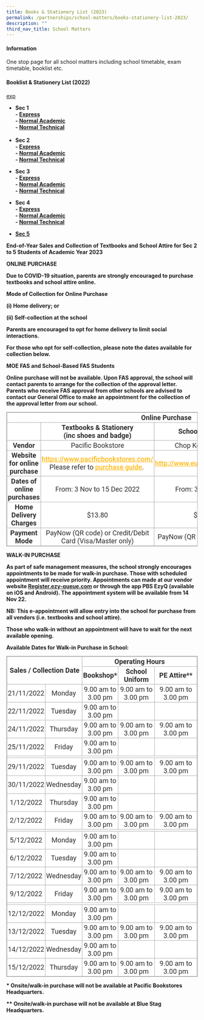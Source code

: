 ```yaml
---
title: Books & Stationery List (2023)
permalink: /partnerships/school-matters/books-stationery-list-2023/
description: ""
third_nav_title: School Matters
---
```

<h4><strong>Information</strong></h4>
<p>One stop page for all school matters including school timetable, exam timetable, booklist etc.</p>

<h4><strong>Booklist &amp; Stationery List (2022)</strong></h4>

[exp](/files/S1%20EXP.pdf)

<ul>
<li><strong>Sec 1&nbsp;</strong><strong><br />-&nbsp;<a href="/files/S1%20EXP.pdf" target="_blank" rel="noopener">Express</a><br />-&nbsp;<a href="/files/S1%20NA%20Combined.pdf" target="_blank" rel="noopener">Normal Academic</a><br />-&nbsp;<a href="/files/S1%20NT&20Combined.pdf" target="_blank" rel="noopener">Normal Technical</a><br /><br /></li>
<li><strong>Sec 2</strong><br />-&nbsp;<a href="/files/S2%20EXP%20final.pdf" target="_blank" rel="noopener">Express</a><br />-&nbsp;<a href="/files/S2%20NA&20final.pdf" target="_blank" rel="noopener">Normal Academic</a><br />-&nbsp;<a href="/files/S2%20NT%20final.pdf" target="_blank" rel="noopener">Normal Technical</a></li>
</ul>

<ul>
<li><strong>Sec 3</strong><br />-&nbsp;<a href="/files/S3%20EXP&20final.pdf" target="_blank" rel="noopener">Express</a><br />-&nbsp;<a href="/files/S3%20NA%20final.pdf" target="_blank" rel="noopener">Normal Academic</a><br />-&nbsp;<a href="/files/S3%20NT%20final.pdf" target="_blank" rel="noopener">Normal Technical</a></li>
</ul>
<ul>
<li><strong>Sec 4</strong><br />-&nbsp;<a href="/files/S4%20EXP%20final.pdf" target="_blank" rel="noopener">Express</a><br />-&nbsp;<a href="/files/S4%20NA%20final.pdf" target="_blank" rel="noopener">Normal Academic</a><br />-&nbsp;<a href="/files/S4%20NT%20final.pdf" target="_blank" rel="noopener">Normal Technical</a></li>
</ul>

<ul>
<li><strong><a href="/files/S5%20NA%20final.pdf" target="_blank" rel="noopener">Sec 5</a></strong></li>
</ul>

**End-of-Year Sales and Collection of Textbooks and School Attire for Sec 2 to 5 Students of Academic Year 2023**  

  

**ONLINE PURCHASE**

Due to COVID-19 situation, parents are strongly encouraged to purchase textbooks and school attire online.

  

**Mode of Collection for Online Purchase**

(i) Home delivery; or

(ii) Self-collection at the school

  

Parents are encouraged to opt for home delivery to limit social interactions.

For those who opt for self-collection, please note the **dates available for collection below**.

  

**MOE FAS and School-Based FAS Students**

Online purchase will not be available. Upon FAS approval, the school will contact parents to arrange for the collection of the approval letter. Parents who receive FAS approval from other schools are advised to contact our General Office to make an appointment for the collection of the approval letter from our school.

  

<table width="865" class="iveo_table ives_tab_simple3 ive_eobj_center" style="margin: auto; outline: 0px; padding: 0px; border-collapse: collapse; clear: both; border: 1px solid rgb(170, 170, 170); color: rgb(46, 46, 46); font-family: Roboto, sans-serif; font-size: 18px; font-style: normal; font-variant-ligatures: normal; font-variant-caps: normal; font-weight: 400; letter-spacing: normal; orphans: 2; text-align: left; text-transform: none; white-space: normal; widows: 2; word-spacing: 0px; -webkit-text-stroke-width: 0px; background-color: rgb(255, 255, 255); text-decoration-thickness: initial; text-decoration-style: initial; text-decoration-color: initial;"><tbody style="margin: 0px; outline: 0px; padding: 0px;"><tr style="margin: 0px; outline: 0px; padding: 0px;"><td colspan="4" width="865" style="margin: 0px; outline: 0px; padding: 2px; text-align: center; border: 1px solid rgb(170, 170, 170);"><strong style="margin: 0px; outline: 0px; padding: 0px;">Online Purchase</strong><br style="margin: 0px; outline: 0px; padding: 0px;"></td></tr><tr style="margin: 0px; outline: 0px; padding: 0px;"><td width="111" style="margin: 0px; outline: 0px; padding: 2px; text-align: center; border: 1px solid rgb(170, 170, 170);"></td><td width="260" style="margin: 0px; outline: 0px; padding: 2px; text-align: center; border: 1px solid rgb(170, 170, 170);"><strong style="margin: 0px; outline: 0px; padding: 0px;">Textbooks &amp; Stationery</strong><br style="margin: 0px; outline: 0px; padding: 0px;"><strong style="margin: 0px; outline: 0px; padding: 0px;">(inc shoes and badge)</strong><br style="margin: 0px; outline: 0px; padding: 0px;"></td><td width="252" style="margin: 0px; outline: 0px; padding: 2px; text-align: center; border: 1px solid rgb(170, 170, 170);"><strong style="margin: 0px; outline: 0px; padding: 0px;">School Uniform</strong><br style="margin: 0px; outline: 0px; padding: 0px;"></td><td width="241" style="margin: 0px; outline: 0px; padding: 2px; text-align: center; border: 1px solid rgb(170, 170, 170);"><strong style="margin: 0px; outline: 0px; padding: 0px;">School PE Attire</strong><br style="margin: 0px; outline: 0px; padding: 0px;"></td></tr><tr style="margin: 0px; outline: 0px; padding: 0px;"><td width="111" style="margin: 0px; outline: 0px; padding: 2px; text-align: center; border: 1px solid rgb(170, 170, 170);"><strong style="margin: 0px; outline: 0px; padding: 0px;">Vendor</strong><br style="margin: 0px; outline: 0px; padding: 0px;"></td><td width="260" style="margin: 0px; outline: 0px; padding: 2px; text-align: center; border: 1px solid rgb(170, 170, 170);">Pacific Bookstore<br style="margin: 0px; outline: 0px; padding: 0px;"></td><td width="252" style="margin: 0px; outline: 0px; padding: 2px; text-align: center; border: 1px solid rgb(170, 170, 170);">Chop Kong Chong<br style="margin: 0px; outline: 0px; padding: 0px;"></td><td width="241" style="margin: 0px; outline: 0px; padding: 2px; text-align: center; border: 1px solid rgb(170, 170, 170);">Blue Stag<br style="margin: 0px; outline: 0px; padding: 0px;"></td></tr><tr style="margin: 0px; outline: 0px; padding: 0px;"><td width="111" style="margin: 0px; outline: 0px; padding: 2px; text-align: center; border: 1px solid rgb(170, 170, 170);"><strong style="margin: 0px; outline: 0px; padding: 0px;">Website for online purchase</strong><br style="margin: 0px; outline: 0px; padding: 0px;"></td><td width="260" style="margin: 0px; outline: 0px; padding: 2px; text-align: center; border: 1px solid rgb(170, 170, 170);"><a href="https://www.pacificbookstores.com/" target="_blank" style="margin: 0px; outline: 0px; padding: 0px; color: rgb(253, 184, 19); font-weight: 500; text-decoration: underline;">https://www.pacificbookstores.com/</a><br style="margin: 0px; outline: 0px; padding: 0px;">Please refer to&nbsp;<a href="https://ahmadibrahimsec-moe-edu-sg-admin.cwp.sg/qql/slot/u529/School%20Matters/uniform,booklistandstationery/2023/2022%20PACIFIC%20BOOKSTORES%20PURCHASE%20GUIDE%20AISS.pdf" target="_blank" style="margin: 0px; outline: 0px; padding: 0px; color: rgb(253, 184, 19); font-weight: 500; text-decoration: underline;">purchase guide</a>.&nbsp;<br style="margin: 0px; outline: 0px; padding: 0px;"></td><td width="252" style="margin: 0px; outline: 0px; padding: 2px; text-align: center; border: 1px solid rgb(170, 170, 170);"><a href="http://www.euniforms.com.sg/" target="_blank" style="margin: 0px; outline: 0px; padding: 0px; color: rgb(253, 184, 19); font-weight: 500; text-decoration: underline;">http://www.euniforms.com.sg/</a><br style="margin: 0px; outline: 0px; padding: 0px;"></td><td width="241" style="margin: 0px; outline: 0px; padding: 2px; text-align: center; border: 1px solid rgb(170, 170, 170);"><a href="http://www.bluestag.sg/" target="_blank" style="margin: 0px; outline: 0px; padding: 0px; color: rgb(253, 184, 19); font-weight: 500; text-decoration: underline;">http://www.bluestag.sg/</a><br style="margin: 0px; outline: 0px; padding: 0px;"></td></tr><tr style="margin: 0px; outline: 0px; padding: 0px;"><td width="111" style="margin: 0px; outline: 0px; padding: 2px; text-align: center; border: 1px solid rgb(170, 170, 170);"><strong style="margin: 0px; outline: 0px; padding: 0px;">Dates of online purchases</strong><br style="margin: 0px; outline: 0px; padding: 0px;"></td><td width="260" style="margin: 0px; outline: 0px; padding: 2px; text-align: center; border: 1px solid rgb(170, 170, 170);">From: 3 Nov to 15 Dec 2022<u style="margin: 0px; outline: 0px; padding: 0px;"></u><br style="margin: 0px; outline: 0px; padding: 0px;"></td><td width="252" style="margin: 0px; outline: 0px; padding: 2px; text-align: center; border: 1px solid rgb(170, 170, 170);">From: 3 Nov 2022<br style="margin: 0px; outline: 0px; padding: 0px;"></td><td width="241" style="margin: 0px; outline: 0px; padding: 2px; text-align: center; border: 1px solid rgb(170, 170, 170);">From: 3 Nov 2022<br style="margin: 0px; outline: 0px; padding: 0px;"></td></tr><tr style="margin: 0px; outline: 0px; padding: 0px;"><td width="111" style="margin: 0px; outline: 0px; padding: 2px; text-align: center; border: 1px solid rgb(170, 170, 170);"><strong style="margin: 0px; outline: 0px; padding: 0px;">Home Delivery Charges</strong><br style="margin: 0px; outline: 0px; padding: 0px;"></td><td width="260" style="margin: 0px; outline: 0px; padding: 2px; text-align: center; border: 1px solid rgb(170, 170, 170);">$13.80<br style="margin: 0px; outline: 0px; padding: 0px;"></td><td width="252" style="margin: 0px; outline: 0px; padding: 2px; text-align: center; border: 1px solid rgb(170, 170, 170);">$7.00<br style="margin: 0px; outline: 0px; padding: 0px;"></td><td width="241" style="margin: 0px; outline: 0px; padding: 2px; text-align: center; border: 1px solid rgb(170, 170, 170);">$6.50<br style="margin: 0px; outline: 0px; padding: 0px;"></td></tr><tr style="margin: 0px; outline: 0px; padding: 0px;"><td width="111" style="margin: 0px; outline: 0px; padding: 2px; text-align: center; border: 1px solid rgb(170, 170, 170);"><strong style="margin: 0px; outline: 0px; padding: 0px;">Payment Mode</strong><br style="margin: 0px; outline: 0px; padding: 0px;"></td><td width="260" style="margin: 0px; outline: 0px; padding: 2px; text-align: center; border: 1px solid rgb(170, 170, 170);">PayNow (QR code) or Credit/Debit Card (Visa/Master only)<br style="margin: 0px; outline: 0px; padding: 0px;"></td><td width="252" style="margin: 0px; outline: 0px; padding: 2px; text-align: center; border: 1px solid rgb(170, 170, 170);">PayNow (QR code) or PayLah<br style="margin: 0px; outline: 0px; padding: 0px;"></td><td width="241" style="margin: 0px; outline: 0px; padding: 2px; text-align: center; border: 1px solid rgb(170, 170, 170);">PayNow Credit/Debit Card (Visa/Master only)<br style="margin: 0px; outline: 0px; padding: 0px;"></td></tr></tbody></table>

  

**WALK-IN PURCHASE**

As part of safe management measures, the school strongly encourages appointments to be made for walk-in purchase. Those with scheduled appointment will receive priority. Appointments can made at our vendor website [Register.ezy-queue.com](https://register.ezy-queue.com/) or through the app PBS EzyQ (available on iOS and Android). The appointment system will be available from 14 Nov 22.

  

**NB: This e-appointment will allow entry into the school for purchase from all vendors (i.e. textbooks and school attire).**

  

Those who walk-in without an appointment will have to wait for the next available opening.

  

**Available Dates for Walk-in Purchase in School:**

  

<table width="785" class="iveo_table ives_tab_simple3 ive_eobj_center" style="margin: auto; outline: 0px; padding: 0px; border-collapse: collapse; clear: both; border: 1px solid rgb(170, 170, 170); color: rgb(46, 46, 46); font-family: Roboto, sans-serif; font-size: 18px; font-style: normal; font-variant-ligatures: normal; font-variant-caps: normal; font-weight: 400; letter-spacing: normal; orphans: 2; text-align: left; text-transform: none; white-space: normal; widows: 2; word-spacing: 0px; -webkit-text-stroke-width: 0px; background-color: rgb(255, 255, 255); text-decoration-thickness: initial; text-decoration-style: initial; text-decoration-color: initial;"><tbody style="margin: 0px; outline: 0px; padding: 0px;"><tr style="margin: 0px; outline: 0px; padding: 0px;"><td colspan="2" rowspan="2" width="183" style="margin: 0px; outline: 0px; padding: 2px; text-align: center; border: 1px solid rgb(170, 170, 170);"><strong style="margin: 0px; outline: 0px; padding: 0px;">Sales / Collection Date</strong><br style="margin: 0px; outline: 0px; padding: 0px;"></td><td colspan="4" width="603" style="margin: 0px; outline: 0px; padding: 2px; text-align: center; border: 1px solid rgb(170, 170, 170);"><strong style="margin: 0px; outline: 0px; padding: 0px;">Operating Hours</strong><br style="margin: 0px; outline: 0px; padding: 0px;"></td></tr><tr style="margin: 0px; outline: 0px; padding: 0px;"><td colspan="2" width="213" style="margin: 0px; outline: 0px; padding: 2px; text-align: center; border: 1px solid rgb(170, 170, 170);"><strong style="margin: 0px; outline: 0px; padding: 0px;">Bookshop*</strong><br style="margin: 0px; outline: 0px; padding: 0px;"></td><td width="162" style="margin: 0px; outline: 0px; padding: 2px; text-align: center; border: 1px solid rgb(170, 170, 170);"><strong style="margin: 0px; outline: 0px; padding: 0px;">School Uniform</strong><br style="margin: 0px; outline: 0px; padding: 0px;"></td><td width="228" style="margin: 0px; outline: 0px; padding: 2px; text-align: center; border: 1px solid rgb(170, 170, 170);"><strong style="margin: 0px; outline: 0px; padding: 0px;">PE Attire**</strong><br style="margin: 0px; outline: 0px; padding: 0px;"></td></tr><tr style="margin: 0px; outline: 0px; padding: 0px;"><td width="92" style="margin: 0px; outline: 0px; padding: 2px; text-align: center; border: 1px solid rgb(170, 170, 170);">21/11/2022<br style="margin: 0px; outline: 0px; padding: 0px;"></td><td width="91" style="margin: 0px; outline: 0px; padding: 2px; text-align: center; border: 1px solid rgb(170, 170, 170);">Monday<br style="margin: 0px; outline: 0px; padding: 0px;"></td><td colspan="2" width="213" style="margin: 0px; outline: 0px; padding: 2px; text-align: center; border: 1px solid rgb(170, 170, 170);">9.00 am to 3.00 pm<br style="margin: 0px; outline: 0px; padding: 0px;"></td><td width="162" style="margin: 0px; outline: 0px; padding: 2px; text-align: center; border: 1px solid rgb(170, 170, 170);">9.00 am to 3.00 pm<br style="margin: 0px; outline: 0px; padding: 0px;"></td><td width="228" style="margin: 0px; outline: 0px; padding: 2px; text-align: center; border: 1px solid rgb(170, 170, 170);">9.00 am to 3.00 pm<br style="margin: 0px; outline: 0px; padding: 0px;"></td></tr><tr style="margin: 0px; outline: 0px; padding: 0px;"><td width="92" style="margin: 0px; outline: 0px; padding: 2px; text-align: center; border: 1px solid rgb(170, 170, 170);">22/11/2022<br style="margin: 0px; outline: 0px; padding: 0px;"></td><td width="91" style="margin: 0px; outline: 0px; padding: 2px; text-align: center; border: 1px solid rgb(170, 170, 170);">Tuesday<br style="margin: 0px; outline: 0px; padding: 0px;"></td><td colspan="2" width="213" style="margin: 0px; outline: 0px; padding: 2px; text-align: center; border: 1px solid rgb(170, 170, 170);">9.00 am to 3.00 pm<br style="margin: 0px; outline: 0px; padding: 0px;"></td><td width="162" style="margin: 0px; outline: 0px; padding: 2px; text-align: center; border: 1px solid rgb(170, 170, 170);"></td><td width="228" style="margin: 0px; outline: 0px; padding: 2px; text-align: center; border: 1px solid rgb(170, 170, 170);"></td></tr><tr style="margin: 0px; outline: 0px; padding: 0px;"><td width="92" style="margin: 0px; outline: 0px; padding: 2px; text-align: center; border: 1px solid rgb(170, 170, 170);">24/11/2022<br style="margin: 0px; outline: 0px; padding: 0px;"></td><td width="91" style="margin: 0px; outline: 0px; padding: 2px; text-align: center; border: 1px solid rgb(170, 170, 170);">Thursday<br style="margin: 0px; outline: 0px; padding: 0px;"></td><td colspan="2" width="213" style="margin: 0px; outline: 0px; padding: 2px; text-align: center; border: 1px solid rgb(170, 170, 170);">9.00 am to 3.00 pm<br style="margin: 0px; outline: 0px; padding: 0px;"></td><td width="162" style="margin: 0px; outline: 0px; padding: 2px; text-align: center; border: 1px solid rgb(170, 170, 170);">9.00 am to 3.00 pm<br style="margin: 0px; outline: 0px; padding: 0px;"></td><td width="228" style="margin: 0px; outline: 0px; padding: 2px; text-align: center; border: 1px solid rgb(170, 170, 170);">9.00 am to 3.00 pm<br style="margin: 0px; outline: 0px; padding: 0px;"></td></tr><tr style="margin: 0px; outline: 0px; padding: 0px;"><td width="92" style="margin: 0px; outline: 0px; padding: 2px; text-align: center; border: 1px solid rgb(170, 170, 170);">25/11/2022<br style="margin: 0px; outline: 0px; padding: 0px;"></td><td width="91" style="margin: 0px; outline: 0px; padding: 2px; text-align: center; border: 1px solid rgb(170, 170, 170);">Friday<br style="margin: 0px; outline: 0px; padding: 0px;"></td><td colspan="2" width="213" style="margin: 0px; outline: 0px; padding: 2px; text-align: center; border: 1px solid rgb(170, 170, 170);">9.00 am to 3.00 pm<br style="margin: 0px; outline: 0px; padding: 0px;"></td><td width="162" style="margin: 0px; outline: 0px; padding: 2px; text-align: center; border: 1px solid rgb(170, 170, 170);"></td><td width="228" style="margin: 0px; outline: 0px; padding: 2px; text-align: center; border: 1px solid rgb(170, 170, 170);"></td></tr><tr style="margin: 0px; outline: 0px; padding: 0px;"><td colspan="6" style="margin: 0px; outline: 0px; padding: 2px; text-align: center; border: 1px solid rgb(170, 170, 170);"></td></tr><tr style="margin: 0px; outline: 0px; padding: 0px;"><td width="92" style="margin: 0px; outline: 0px; padding: 2px; text-align: center; border: 1px solid rgb(170, 170, 170);">29/11/2022<br style="margin: 0px; outline: 0px; padding: 0px;"></td><td width="91" style="margin: 0px; outline: 0px; padding: 2px; text-align: center; border: 1px solid rgb(170, 170, 170);">Tuesday<br style="margin: 0px; outline: 0px; padding: 0px;"></td><td colspan="2" width="213" style="margin: 0px; outline: 0px; padding: 2px; text-align: center; border: 1px solid rgb(170, 170, 170);">9.00 am to 3.00 pm<br style="margin: 0px; outline: 0px; padding: 0px;"></td><td width="162" style="margin: 0px; outline: 0px; padding: 2px; text-align: center; border: 1px solid rgb(170, 170, 170);">9.00 am to 3.00 pm<br style="margin: 0px; outline: 0px; padding: 0px;"></td><td width="228" style="margin: 0px; outline: 0px; padding: 2px; text-align: center; border: 1px solid rgb(170, 170, 170);">9.00 am to 3.00 pm<br style="margin: 0px; outline: 0px; padding: 0px;"></td></tr><tr style="margin: 0px; outline: 0px; padding: 0px;"><td width="92" style="margin: 0px; outline: 0px; padding: 2px; text-align: center; border: 1px solid rgb(170, 170, 170);">30/11/2022<br style="margin: 0px; outline: 0px; padding: 0px;"></td><td width="91" style="margin: 0px; outline: 0px; padding: 2px; text-align: center; border: 1px solid rgb(170, 170, 170);">Wednesday<br style="margin: 0px; outline: 0px; padding: 0px;"></td><td colspan="2" width="213" style="margin: 0px; outline: 0px; padding: 2px; text-align: center; border: 1px solid rgb(170, 170, 170);">9.00 am to 3.00 pm<br style="margin: 0px; outline: 0px; padding: 0px;"></td><td width="162" style="margin: 0px; outline: 0px; padding: 2px; text-align: center; border: 1px solid rgb(170, 170, 170);"></td><td width="228" style="margin: 0px; outline: 0px; padding: 2px; text-align: center; border: 1px solid rgb(170, 170, 170);"></td></tr><tr style="margin: 0px; outline: 0px; padding: 0px;"><td width="92" style="margin: 0px; outline: 0px; padding: 2px; text-align: center; border: 1px solid rgb(170, 170, 170);">1/12/2022<br style="margin: 0px; outline: 0px; padding: 0px;"></td><td width="91" style="margin: 0px; outline: 0px; padding: 2px; text-align: center; border: 1px solid rgb(170, 170, 170);">Thursday<br style="margin: 0px; outline: 0px; padding: 0px;"></td><td colspan="2" width="213" style="margin: 0px; outline: 0px; padding: 2px; text-align: center; border: 1px solid rgb(170, 170, 170);">9.00 am to 3.00 pm<br style="margin: 0px; outline: 0px; padding: 0px;"></td><td width="162" style="margin: 0px; outline: 0px; padding: 2px; text-align: center; border: 1px solid rgb(170, 170, 170);"></td><td width="228" style="margin: 0px; outline: 0px; padding: 2px; text-align: center; border: 1px solid rgb(170, 170, 170);"></td></tr><tr style="margin: 0px; outline: 0px; padding: 0px;"><td width="92" style="margin: 0px; outline: 0px; padding: 2px; text-align: center; border: 1px solid rgb(170, 170, 170);">2/12/2022<br style="margin: 0px; outline: 0px; padding: 0px;"></td><td width="91" style="margin: 0px; outline: 0px; padding: 2px; text-align: center; border: 1px solid rgb(170, 170, 170);">Friday<br style="margin: 0px; outline: 0px; padding: 0px;"></td><td colspan="2" width="213" style="margin: 0px; outline: 0px; padding: 2px; text-align: center; border: 1px solid rgb(170, 170, 170);">9.00 am to 3.00 pm<br style="margin: 0px; outline: 0px; padding: 0px;"></td><td width="162" style="margin: 0px; outline: 0px; padding: 2px; text-align: center; border: 1px solid rgb(170, 170, 170);">9.00 am to 3.00 pm<br style="margin: 0px; outline: 0px; padding: 0px;"></td><td width="228" style="margin: 0px; outline: 0px; padding: 2px; text-align: center; border: 1px solid rgb(170, 170, 170);">9.00 am to 3.00 pm<br style="margin: 0px; outline: 0px; padding: 0px;"></td></tr><tr style="margin: 0px; outline: 0px; padding: 0px;"><td colspan="6" style="margin: 0px; outline: 0px; padding: 2px; text-align: center; border: 1px solid rgb(170, 170, 170);"></td></tr><tr style="margin: 0px; outline: 0px; padding: 0px;"><td width="92" style="margin: 0px; outline: 0px; padding: 2px; text-align: center; border: 1px solid rgb(170, 170, 170);">5/12/2022<br style="margin: 0px; outline: 0px; padding: 0px;"></td><td width="91" style="margin: 0px; outline: 0px; padding: 2px; text-align: center; border: 1px solid rgb(170, 170, 170);">Monday<br style="margin: 0px; outline: 0px; padding: 0px;"></td><td colspan="2" width="213" style="margin: 0px; outline: 0px; padding: 2px; text-align: center; border: 1px solid rgb(170, 170, 170);">9.00 am to 3.00 pm<br style="margin: 0px; outline: 0px; padding: 0px;"></td><td width="162" style="margin: 0px; outline: 0px; padding: 2px; text-align: center; border: 1px solid rgb(170, 170, 170);"></td><td width="228" style="margin: 0px; outline: 0px; padding: 2px; text-align: center; border: 1px solid rgb(170, 170, 170);"></td></tr><tr style="margin: 0px; outline: 0px; padding: 0px;"><td width="92" style="margin: 0px; outline: 0px; padding: 2px; text-align: center; border: 1px solid rgb(170, 170, 170);">6/12/2022<br style="margin: 0px; outline: 0px; padding: 0px;"></td><td width="91" style="margin: 0px; outline: 0px; padding: 2px; text-align: center; border: 1px solid rgb(170, 170, 170);">Tuesday<br style="margin: 0px; outline: 0px; padding: 0px;"></td><td colspan="2" width="213" style="margin: 0px; outline: 0px; padding: 2px; text-align: center; border: 1px solid rgb(170, 170, 170);">9.00 am to 3.00 pm<br style="margin: 0px; outline: 0px; padding: 0px;"></td><td width="162" style="margin: 0px; outline: 0px; padding: 2px; text-align: center; border: 1px solid rgb(170, 170, 170);"></td><td width="228" style="margin: 0px; outline: 0px; padding: 2px; text-align: center; border: 1px solid rgb(170, 170, 170);"></td></tr><tr style="margin: 0px; outline: 0px; padding: 0px;"><td width="92" style="margin: 0px; outline: 0px; padding: 2px; text-align: center; border: 1px solid rgb(170, 170, 170);">7/12/2022<br style="margin: 0px; outline: 0px; padding: 0px;"></td><td width="91" style="margin: 0px; outline: 0px; padding: 2px; text-align: center; border: 1px solid rgb(170, 170, 170);">Wednesday<br style="margin: 0px; outline: 0px; padding: 0px;"></td><td colspan="2" width="213" style="margin: 0px; outline: 0px; padding: 2px; text-align: center; border: 1px solid rgb(170, 170, 170);">9.00 am to 3.00 pm<br style="margin: 0px; outline: 0px; padding: 0px;"></td><td width="162" style="margin: 0px; outline: 0px; padding: 2px; text-align: center; border: 1px solid rgb(170, 170, 170);">9.00 am to 3.00 pm<br style="margin: 0px; outline: 0px; padding: 0px;"></td><td width="228" style="margin: 0px; outline: 0px; padding: 2px; text-align: center; border: 1px solid rgb(170, 170, 170);">9.00 am to 3.00 pm<br style="margin: 0px; outline: 0px; padding: 0px;"></td></tr><tr style="margin: 0px; outline: 0px; padding: 0px;"><td width="92" style="margin: 0px; outline: 0px; padding: 2px; text-align: center; border: 1px solid rgb(170, 170, 170);">9/12/2022<br style="margin: 0px; outline: 0px; padding: 0px;"></td><td width="91" style="margin: 0px; outline: 0px; padding: 2px; text-align: center; border: 1px solid rgb(170, 170, 170);">Friday<br style="margin: 0px; outline: 0px; padding: 0px;"></td><td colspan="2" width="213" style="margin: 0px; outline: 0px; padding: 2px; text-align: center; border: 1px solid rgb(170, 170, 170);">9.00 am to 3.00 pm<br style="margin: 0px; outline: 0px; padding: 0px;"></td><td width="162" style="margin: 0px; outline: 0px; padding: 2px; text-align: center; border: 1px solid rgb(170, 170, 170);">9.00 am to 3.00 pm<br style="margin: 0px; outline: 0px; padding: 0px;"></td><td width="228" style="margin: 0px; outline: 0px; padding: 2px; text-align: center; border: 1px solid rgb(170, 170, 170);">9.00 am to 3.00 pm<br style="margin: 0px; outline: 0px; padding: 0px;"></td></tr><tr style="margin: 0px; outline: 0px; padding: 0px;"><td colspan="6" style="margin: 0px; outline: 0px; padding: 2px; text-align: center; border: 1px solid rgb(170, 170, 170);"></td></tr><tr style="margin: 0px; outline: 0px; padding: 0px;"><td width="92" style="margin: 0px; outline: 0px; padding: 2px; text-align: center; border: 1px solid rgb(170, 170, 170);">12/12/2022<br style="margin: 0px; outline: 0px; padding: 0px;"></td><td width="91" style="margin: 0px; outline: 0px; padding: 2px; text-align: center; border: 1px solid rgb(170, 170, 170);">Monday<br style="margin: 0px; outline: 0px; padding: 0px;"></td><td colspan="2" width="213" style="margin: 0px; outline: 0px; padding: 2px; text-align: center; border: 1px solid rgb(170, 170, 170);">9.00 am to 3.00 pm<br style="margin: 0px; outline: 0px; padding: 0px;"></td><td width="162" style="margin: 0px; outline: 0px; padding: 2px; text-align: center; border: 1px solid rgb(170, 170, 170);"></td><td width="228" style="margin: 0px; outline: 0px; padding: 2px; text-align: center; border: 1px solid rgb(170, 170, 170);"></td></tr><tr style="margin: 0px; outline: 0px; padding: 0px;"><td width="92" style="margin: 0px; outline: 0px; padding: 2px; text-align: center; border: 1px solid rgb(170, 170, 170);">13/12/2022<br style="margin: 0px; outline: 0px; padding: 0px;"></td><td width="91" style="margin: 0px; outline: 0px; padding: 2px; text-align: center; border: 1px solid rgb(170, 170, 170);">Tuesday<br style="margin: 0px; outline: 0px; padding: 0px;"></td><td colspan="2" width="213" style="margin: 0px; outline: 0px; padding: 2px; text-align: center; border: 1px solid rgb(170, 170, 170);">9.00 am to 3.00 pm<br style="margin: 0px; outline: 0px; padding: 0px;"></td><td width="162" style="margin: 0px; outline: 0px; padding: 2px; text-align: center; border: 1px solid rgb(170, 170, 170);">9.00 am to 3.00 pm<br style="margin: 0px; outline: 0px; padding: 0px;"></td><td width="228" style="margin: 0px; outline: 0px; padding: 2px; text-align: center; border: 1px solid rgb(170, 170, 170);">9.00 am to 3.00 pm<br style="margin: 0px; outline: 0px; padding: 0px;"></td></tr><tr style="margin: 0px; outline: 0px; padding: 0px;"><td width="92" style="margin: 0px; outline: 0px; padding: 2px; text-align: center; border: 1px solid rgb(170, 170, 170);">14/12/2022<br style="margin: 0px; outline: 0px; padding: 0px;"></td><td width="91" style="margin: 0px; outline: 0px; padding: 2px; text-align: center; border: 1px solid rgb(170, 170, 170);">Wednesday<br style="margin: 0px; outline: 0px; padding: 0px;"></td><td colspan="2" width="213" style="margin: 0px; outline: 0px; padding: 2px; text-align: center; border: 1px solid rgb(170, 170, 170);">9.00 am to 3.00 pm<br style="margin: 0px; outline: 0px; padding: 0px;"></td><td width="162" style="margin: 0px; outline: 0px; padding: 2px; text-align: center; border: 1px solid rgb(170, 170, 170);"></td><td width="228" style="margin: 0px; outline: 0px; padding: 2px; text-align: center; border: 1px solid rgb(170, 170, 170);"></td></tr><tr style="margin: 0px; outline: 0px; padding: 0px;"><td width="92" style="margin: 0px; outline: 0px; padding: 2px; text-align: center; border: 1px solid rgb(170, 170, 170);">15/12/2022<br style="margin: 0px; outline: 0px; padding: 0px;"></td><td width="91" style="margin: 0px; outline: 0px; padding: 2px; text-align: center; border: 1px solid rgb(170, 170, 170);">Thursday<br style="margin: 0px; outline: 0px; padding: 0px;"></td><td colspan="2" width="213" style="margin: 0px; outline: 0px; padding: 2px; text-align: center; border: 1px solid rgb(170, 170, 170);">9.00 am to 3.00 pm<br style="margin: 0px; outline: 0px; padding: 0px;"></td><td width="162" style="margin: 0px; outline: 0px; padding: 2px; text-align: center; border: 1px solid rgb(170, 170, 170);">9.00 am to 3.00 pm<br style="margin: 0px; outline: 0px; padding: 0px;"></td><td width="228" style="margin: 0px; outline: 0px; padding: 2px; text-align: center; border: 1px solid rgb(170, 170, 170);">9.00 am to 3.00 pm<br style="margin: 0px; outline: 0px; padding: 0px;"></td></tr></tbody></table>

  

\* Onsite/walk-in purchase will not be available at Pacific Bookstores Headquarters.

\*\* Onsite/walk-in purchase will not be available at Blue Stag Headquarters.


